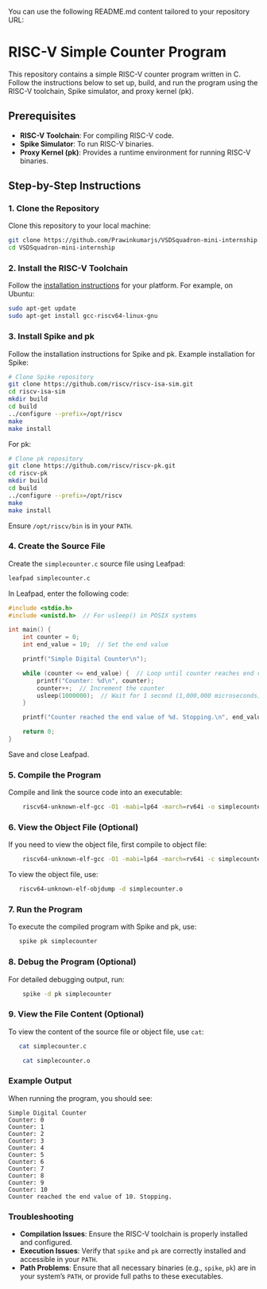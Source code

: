 You can use the following README.md content tailored to your repository URL:


# RISC-V Simple Counter Program

This repository contains a simple RISC-V counter program written in C. Follow the instructions below to set up, build, and run the program using the RISC-V toolchain, Spike simulator, and proxy kernel (pk).

## Prerequisites

- **RISC-V Toolchain**: For compiling RISC-V code.
- **Spike Simulator**: To run RISC-V binaries.
- **Proxy Kernel (pk)**: Provides a runtime environment for running RISC-V binaries.

## Step-by-Step Instructions

### 1. Clone the Repository

Clone this repository to your local machine:

```sh
git clone https://github.com/Prawinkumarjs/VSDSquadron-mini-internship.git
cd VSDSquadron-mini-internship
```

### 2. Install the RISC-V Toolchain

Follow the [installation instructions](https://github.com/riscv/riscv-gnu-toolchain) for your platform. For example, on Ubuntu:

```sh
sudo apt-get update
sudo apt-get install gcc-riscv64-linux-gnu
```

### 3. Install Spike and pk

Follow the installation instructions for Spike and pk. Example installation for Spike:

```sh
# Clone Spike repository
git clone https://github.com/riscv/riscv-isa-sim.git
cd riscv-isa-sim
mkdir build
cd build
../configure --prefix=/opt/riscv
make
make install
```

For pk:

```sh
# Clone pk repository
git clone https://github.com/riscv/riscv-pk.git
cd riscv-pk
mkdir build
cd build
../configure --prefix=/opt/riscv
make
make install
```

Ensure `/opt/riscv/bin` is in your `PATH`.

### 4. Create the Source File

Create the `simplecounter.c` source file using Leafpad:

```sh
leafpad simplecounter.c
```

In Leafpad, enter the following code:

```c
#include <stdio.h>
#include <unistd.h>  // For usleep() in POSIX systems

int main() {
    int counter = 0;
    int end_value = 10;  // Set the end value

    printf("Simple Digital Counter\n");

    while (counter <= end_value) {  // Loop until counter reaches end value
        printf("Counter: %d\n", counter);
        counter++;  // Increment the counter
        usleep(1000000);  // Wait for 1 second (1,000,000 microseconds)
    }

    printf("Counter reached the end value of %d. Stopping.\n", end_value);

    return 0;
}
```
Save and close Leafpad.

### 5. Compile the Program

Compile and link the source code into an executable:

```sh
    riscv64-unknown-elf-gcc -O1 -mabi=lp64 -march=rv64i -o simplecounter simplecounter.c
```

### 6. View the Object File (Optional)

If you need to view the object file, first compile to object file:

```sh
    riscv64-unknown-elf-gcc -O1 -mabi=lp64 -march=rv64i -c simplecounter.c -o simplecounter.o
```

To view the object file, use:

 ```sh
    riscv64-unknown-elf-objdump -d simplecounter.o
```

### 7. Run the Program

To execute the compiled program with Spike and pk, use:

 ```sh
    spike pk simplecounter
```

### 8. Debug the Program (Optional)

For detailed debugging output, run:

```sh
    spike -d pk simplecounter
```

### 9. View the File Content (Optional)

To view the content of the source file or object file, use `cat`:

 ```sh
    cat simplecounter.c
 ```

```sh
    cat simplecounter.o
```

### Example Output
When running the program, you should see:

```
Simple Digital Counter
Counter: 0
Counter: 1
Counter: 2
Counter: 3
Counter: 4
Counter: 5
Counter: 6
Counter: 7
Counter: 8
Counter: 9
Counter: 10
Counter reached the end value of 10. Stopping.
```

 ### Troubleshooting

- **Compilation Issues**: Ensure the RISC-V toolchain is properly installed and configured.
- **Execution Issues**: Verify that `spike` and `pk` are correctly                                                    installed and accessible in your `PATH`.                                                
- **Path Problems**: Ensure that all necessary binaries (e.g., `spike`, `pk`) are in your system’s `PATH`, or provide full paths to these executables.
                                                 
                                                   